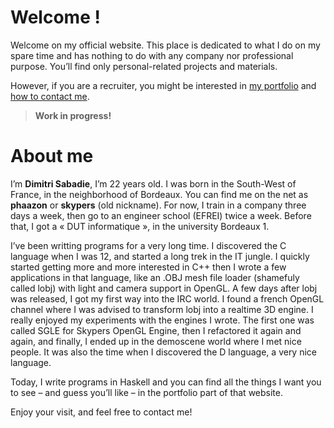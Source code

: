 # Welcome !

Welcome on my official website. This place is dedicated to what I do on
my spare time and has nothing to do with any company nor professional
purpose. You’ll find only personal-related projects and materials.

However, if you are a recruiter, you might be interested in
[my portfolio](/portfolio) and [how to contact me](/contact).

> **Work in progress!**

# About me

I’m **Dimitri Sabadie**, I’m 22 years old. I was born in the South-West of
France, in the neighborhood of Bordeaux. You can find me on the net as
**phaazon** or **skypers** (old nickname). For now, I train in a company
three days a week, then go to an engineer school (EFREI) twice a week.
Before that, I got a « DUT informatique », in the university Bordeaux 1.

I’ve been writting programs for a very long time. I discovered the C language
when I was 12, and started a long trek in the IT jungle. I quickly started
getting more and more interested in C++ then I wrote a few applications in that
language, like an .OBJ mesh file loader (shamefuly called lobj) with light and
camera support in OpenGL. A few days after lobj was released, I got my first
way into the IRC world. I found a french OpenGL channel where I was advised to
transform lobj into a realtime 3D engine. I really enjoyed my experiments with
the engines I wrote. The first one was called SGLE for Skypers OpenGL Engine,
then I refactored it again and again, and finally, I ended up in the demoscene
world where I met nice people. It was also the time when I discovered the D
language, a very nice language.

Today, I write programs in Haskell and you can find all the things I want you
to see – and guess you’ll like – in the portfolio part of that website.

Enjoy your visit, and feel free to contact me!
